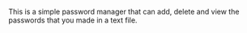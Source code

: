 This is a simple password manager that can add, delete and view the passwords that you made in a text file.
